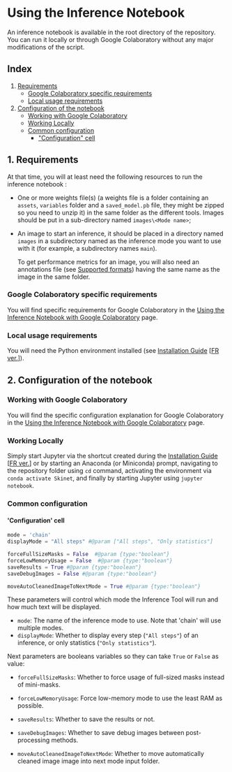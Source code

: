 # Using the Inference Notebook

An inference notebook is available in the root directory of the repository. You can run it locally or through Google Colaboratory without any major modifications of the script.

## Index
1. [Requirements](#1-requirements)
   * [Google Colaboratory specific requirements](#google-colaboratory-specific-requirements)
   * [Local usage requirements](#local-usage-requirements)
2. [Configuration of the notebook](2-configuration-of-the-notebook)
   * [Working with Google Colaboratory](#working-with-google-colaboratory)
   * [Working Locally](#working-locally)
   * [Common configuration](#common-configuration)
      * ["Configuration" cell](#configuration-cell)

## 1. Requirements
At that time, you will at least need the following resources to run the inference notebook : 
* One or more weights file(s) (a weights file is a folder containing an `assets`, `variables` folder and a `saved_model.pb` file, they might be zipped so you need to unzip it) in the same folder as the different tools. Images should be put in a sub-directory named `images\<Mode name>`;

* An image to start an inference, it should be placed in a directory named `images` in a subdirectory named as the inference mode you want to use with it (for example, a subdirectory names `main`).

  To get performance metrics for an image, you will also need an annotations file (see [Supported formats](Annotations-format-compatibility.md#supported-formats)) having the same name as the image in the same folder.

### Google Colaboratory specific requirements
You will find specific requirements for Google Colaboratory in the [Using the Inference Notebook with Google Colaboratory](Using-the-Inference-Notebook-with-Google-Colaboratory.md#specific-requirements) page.

### Local usage requirements
You will need the Python environment installed (see [Installation Guide](Installation-Guide.md) [[FR ver.](Guide-d'installation.md)]).

## 2. Configuration of the notebook
### Working with Google Colaboratory
You will find the specific configuration explanation for Google Colaboratory in the [Using the Inference Notebook with Google Colaboratory](Using-the-Inference-Notebook-with-Google-Colaboratory.md#configuration-of-the-notebook) page.


### Working Locally
Simply start Jupyter via the shortcut created during the [Installation Guide](Installation-Guide.md) [[FR ver.](Guide-d'installation.md)] or by starting an Anaconda (or Miniconda) prompt, navigating to the repository folder using `cd` command, activating the environment via `conda activate Skinet`, and finally by starting Jupyter using `jupyter notebook`.


### Common configuration
#### 'Configuration' cell
```Python
mode = 'chain'
displayMode = "All steps" #@param ["All steps", "Only statistics"]

forceFullSizeMasks = False  #@param {type:"boolean"}
forceLowMemoryUsage = False  #@param {type:"boolean"}
saveResults = True #@param {type:"boolean"}
saveDebugImages = False #@param {type:"boolean"}

moveAutoCleanedImageToNextMode = True #@param {type:"boolean"}
```

These parameters will control which mode the Inference Tool will run and how much text will be displayed.


* `mode`: The name of the inference mode to use. Note that 'chain' will use multiple modes. 
* `displayMode`: Whether to display every step (`"All steps"`) of an inference, or only statistics (`"Only statistics"`). 



Next parameters are booleans variables so they can take `True` or `False` as value:


* `forceFullSizeMasks`: Whether to force usage of full-sized masks instead of mini-masks.

* `forceLowMemoryUsage`: Force low-memory mode to use the least RAM as possible.

* `saveResults`: Whether to save the results or not.

* `saveDebugImages`: Whether to save debug images between post-processing methods.

    


* `moveAutoCleanedImageToNextMode`: Whether to move automatically cleaned image image into next mode input folder.
